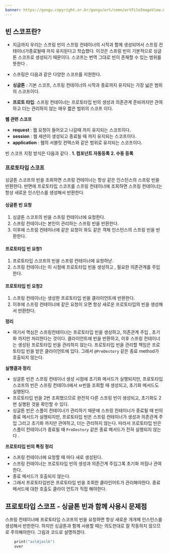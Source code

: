 ```yaml
---
banner: https://gongu.copyright.or.kr/gongu/wrt/cmmn/wrtFileImageView.do?wrtSn=11288959&filePath=L2Rpc2sxL25ld2RhdGEvMjAxNS8wMi9DTFM2OS9OVVJJXzAwMV8wNDQ1X251cmltZWRpYV8yMDE1MTIwMw==&thumbAt=Y&thumbSe=b_tbumb&wrtTy=10006
---
```

## 빈 스코프란? 
- 지금까지 우리는 스프링 빈이 스프링 컨테이너의 시작과 함께 생성되어서 스프링 컨테이너가종료될때 까지 유지된다고 학습했다.  이것은 스프링 빈이 기본적으로 싱글톤 스코프로 생성되기 때문이다. 스코프는 번역 그대로 빈이 존재할 수 있는 범위를 뜻한다 .

- 스프링은 다음과 같은 다양한 스코프를 지원한다. 
- **싱글톤** : 기본 스코프, 스프링 컨테이너의 시작과 종료까지 유지되는 가장 넓은 범위의 스코프이다. 
- **프로토 타입**: 스프링 컨테이너는 프로토타입 빈의 생성과 의존관계 준비까지만 관여하고 더는 관리하지 않는 매우 짧은 범위의 스코프 이다. 

**웹 관련 스코프**
- **request** : 웹 요청이 들어오고 나갈때 까지 유지되는 스코프이다. 
- **session** : 웹 세션이 생성되고 종료될 때 까지 유지되는 스코프이다. 
- **application** : 웹의 서블릿 컨텍스와 같은 범위로 유지되는 스코프이다. 
  
  
 빈 스코프 지정 방식은 다음과 같다 .
 **1. 컴포넌트 자동등록**
 **2. 수동 등록**

### 프로토타입 스코프
싱글톤 스코프의 빈을 조회하면 스프링 컨테이너는 항상 같은 인스턴스의 스프링 빈을 반환한다. 반면에 프로토타입 스코프를 스프링 컨테이너에 조회하면 스프링 컨테이너는 항상 새로운 인스턴스를 생성해서 반환한다. 

#### 싱글톤 빈 요청
1. 싱글톤 스코프의 빈을 스프링 컨테이너에 요청한다. 
2. 스프링 컨테이너는 본인이 관리하는  스프링 빈을 반환한다. 
3. 이후에 스프링 컨테이너에 같은 요청이 와도 같은 객체 인스턴스의 스프링 빈을 반환한다. 
   
#### 프로토타입 빈 요청1
1. 프로토타입 스코프의 빈을 스프링 컨테이너에 요청하낟. 
2. 스프링 컨테이너는 이 시점에 프로토타입 빈을 생성하고 , 필요한  의존관계를 주입한다. 
#### 프로토타입 빈 요청2
1.  스프링 컨테이너는 생성한 프로토타입 빈을 클라이언트에 반환한다. 
2. 이후에 스프링 컨테이너에 같은 요청이 오면 항상 새로운 프로토타입의 빈을 생성해서 반환한다. 

**정리**
- 여기서 핵심은 스프링컨테이너는 프로토타입 빈을 생성하고, 의존관계 주입 , 초기화 까지만 처리한다는 것이다. 클라이언트에 빈을 반환하고, 이후 스프링 컨테이너는 생성된 프로토타입 빈을 관리하지 않는다. 프로토타입 빈을 관리할 책임은 프로토타입 빈을 받은 클라이언트에 있다. 그래서 `@PreDestory` 같은 종료 method가 호출되지 않는다. 


**실행결과 정리**
- 싱글톤 빈은 스프링 컨테이너 생성 시점에 초기화 메서드가 실행되지만, 프로토타입 스코프의 빈은 스프링 컨테이너에서 ㅂ빈을 조회할 때 생성되고, 초기화 메서드도 실행된다.
- 프로토타입 빈을 2번 조회했으므로 완전히 다른 스프링 빈이 생성되고, 초기화도 2번 실행된 것을 확인할 수 있다. 
- 싱글톤 빈은 스플이 컨테이너가 관리하기 때문에 스프링 컨테이너가 종료될 때 빈의 종료 메서드가 실행되지만, 프로토타입 빈은 스프링 컨테이너가 생성과 의존관계 주입 그리고 초기화 까지만 관여하고, 더는 관리하지 않는다. 따라서 프로토타입 빈은 스플이 컨테이너가 종료될 때 `PreDestory` 같은 종료 메서드가 전혀 실행되지 않는다 .

**프로토타입 빈의 특징 정리**
- 스프링 컨테이너에 요청할 때 마다 새로 생성된다. 
- 스프링 컨테이너는 프로토타입 빈의 생성과 의존간계 주입그록 초기화 까짐나 관여한다. 
- 종료 메서드가 호출되지 않는다. 
- 그래서 프로토타입빈은 프로토타입 빈을 조회한 클라인어트가 관리해야한다. 종료 메서드에 대한 호출도 클라이 언트가 직접 해야한다. 


## 프로토타입 스코프 - 싱글톤 빈과 함께 사용시 문제점 
스프링 컨테이너에 프로토타입 스코프의 빈을 요청하면 항상 새로운 개개체 인스턴스를  생성해서 반한한다. 하지만 싱글톤과 함께 사용할 때는 의도한대로 잘 작동하지 않으므로 주의해야한다. 그림과 코드로 설명하겠다.

``` swift
	print("asldjaslk")
	over
	
```